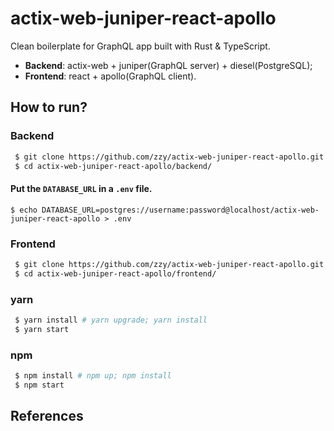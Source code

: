 # actix-web-juniper-react-apollo

Clean boilerplate for GraphQL app built with Rust & TypeScript.

- **Backend**: actix-web + juniper(GraphQL server) + diesel(PostgreSQL);
- **Frontend**: react + apollo(GraphQL client).

## How to run?

### Backend

``` Bash
 $ git clone https://github.com/zzy/actix-web-juniper-react-apollo.git
 $ cd actix-web-juniper-react-apollo/backend/
```

#### Put the `DATABASE_URL` in a `.env` file.

``` Shell
$ echo DATABASE_URL=postgres://username:password@localhost/actix-web-juniper-react-apollo > .env
```

### Frontend

``` Bash
 $ git clone https://github.com/zzy/actix-web-juniper-react-apollo.git
 $ cd actix-web-juniper-react-apollo/frontend/
```

### yarn

``` Bash
 $ yarn install # yarn upgrade; yarn install
 $ yarn start
```

### npm

``` Bash
 $ npm install # npm up; npm install
 $ npm start
```

## References
